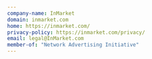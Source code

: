 ```yaml
---
company-name: InMarket
domain: inmarket.com
home: https://inmarket.com/
privacy-policy: https://inmarket.com/privacy/
email: legal@InMarket.com
member-of: "Network Advertising Initiative"
---
```




